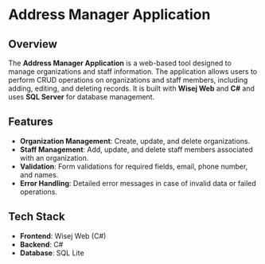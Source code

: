 # Address Manager Application

## Overview

The **Address Manager Application** is a web-based tool designed to manage organizations and staff information. The application allows users to perform CRUD operations on organizations and staff members, including adding, editing, and deleting records. It is built with **Wisej Web** and **C#** and uses **SQL Server** for database management.

## Features

- **Organization Management**: Create, update, and delete organizations.
- **Staff Management**: Add, update, and delete staff members associated with an organization.
- **Validation**: Form validations for required fields, email, phone number, and names.
- **Error Handling**: Detailed error messages in case of invalid data or failed operations.

## Tech Stack

- **Frontend**: Wisej Web (C#)
- **Backend**: C#
- **Database**: SQL Lite

